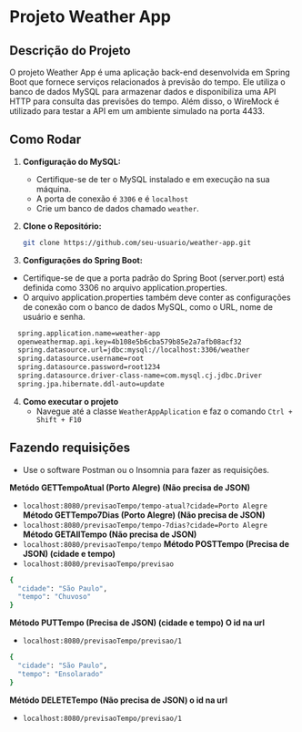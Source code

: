 # Projeto Weather App

## Descrição do Projeto
O projeto Weather App é uma aplicação back-end desenvolvida em Spring Boot que fornece serviços relacionados à previsão do tempo. Ele utiliza o banco de dados MySQL para armazenar dados e disponibiliza uma API HTTP para consulta das previsões do tempo. Além disso, o WireMock é utilizado para testar a API em um ambiente simulado na porta 4433.

## Como Rodar
1. **Configuração do MySQL:**
   - Certifique-se de ter o MySQL instalado e em execução na sua máquina.
   - A porta de conexão é `3306` e é `localhost`
   - Crie um banco de dados chamado `weather`.

2. **Clone o Repositório:**
   ```bash
   git clone https://github.com/seu-usuario/weather-app.git
3. **Configurações do Spring Boot:**
  - Certifique-se de que a porta padrão do Spring Boot (server.port) está definida como 3306 no arquivo application.properties.
  - O arquivo application.properties também deve conter as configurações de conexão com o banco de dados MySQL, como o URL, nome de usuário e senha.
  ```bash
    spring.application.name=weather-app
    openweathermap.api.key=4b108e5b6cba579b85e2a7afb08acf32
    spring.datasource.url=jdbc:mysql://localhost:3306/weather
    spring.datasource.username=root
    spring.datasource.password=root1234
    spring.datasource.driver-class-name=com.mysql.cj.jdbc.Driver
    spring.jpa.hibernate.ddl-auto=update
```
4. **Como executar o projeto**
    - Navegue até a classe `WeatherAppAplication` e faz o comando `Ctrl + Shift + F10`

## Fazendo requisições
   - Use o software Postman ou o Insomnia para fazer as requisições.
   
**Metódo GETTempoAtual (Porto Alegre) (Não precisa de JSON)**
  - `localhost:8080/previsaoTempo/tempo-atual?cidade=Porto Alegre`
**Método GETTempo7Dias (Porto Alegre) (Não precisa de JSON)**
  - `localhost:8080/previsaoTempo/tempo-7dias?cidade=Porto Alegre`
**Método GETAllTempo (Não precisa de JSON)**
  - `localhost:8080/previsaoTempo/tempo`
**Método POSTTempo (Precisa de JSON) (cidade e tempo)**
  - `localhost:8080/previsaoTempo/previsao`
  ```bash
  {
	"cidade": "São Paulo",
	"tempo": "Chuvoso"
  }
  ```
**Método PUTTempo (Precisa de JSON) (cidade e tempo) O id na url**
  - `localhost:8080/previsaoTempo/previsao/1`
  ```bash
  {
	"cidade": "São Paulo",
	"tempo": "Ensolarado"
  }
  ```
**Métódo DELETETempo (Não precisa de JSON) o id na url**
  - `localhost:8080/previsaoTempo/previsao/1`
